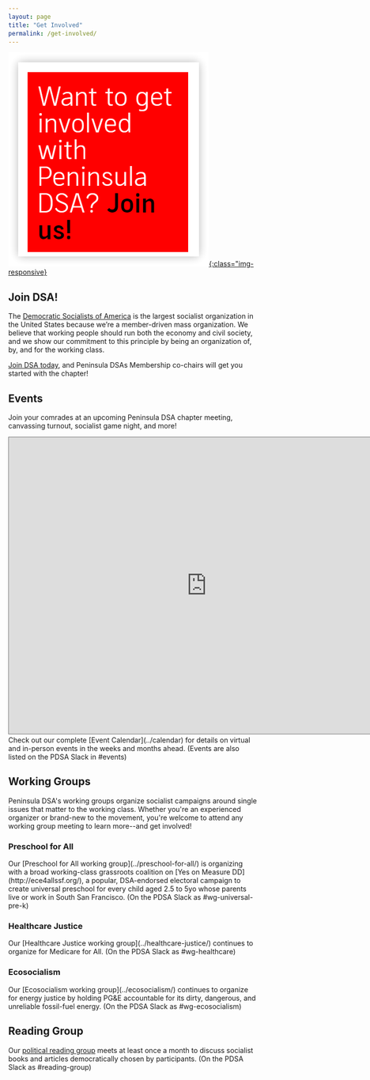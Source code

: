 ```yaml
---
layout: page
title: "Get Involved"
permalink: /get-involved/
---
```


[![Want to get involved with Peninsula DSA? Join us!](/assets/images/getinvolved.png){:class="img-responsive}](https://act.dsausa.org/donate/dsa_recommit_2022/)

<h2>Join DSA!</h2>

The [Democratic Socialists of America](https://www.dsausa.org/) is the largest socialist organization in the United States because we’re a member-driven mass organization. We believe that working people should run both the economy and civil society, and we show our commitment to this principle by being an organization of, by, and for the working class. 

[Join DSA today](https://www.dsausa.org/join), and Peninsula DSAs Membership co-chairs will get you started with the chapter!

<h2>Events</h2>

Join your comrades at an upcoming Peninsula DSA chapter meeting, canvassing turnout, socialist game night, and more! 

<iframe src="https://calendar.google.com/calendar/embed?height=600&wkst=1&bgcolor=%23ffffff&ctz=America%2FLos_Angeles&mode=WEEK&showPrint=0&showTabs=0&showCalendars=1&title=PDSA%3A%20Week%20at%20a%20Glance&src=cGVuaW5zdWxhZHNhQGdtYWlsLmNvbQ&src=ZW4udXNhI2hvbGlkYXlAZ3JvdXAudi5jYWxlbmRhci5nb29nbGUuY29t&color=%23039BE5&color=%230B8043" style="border:solid 1px #777" width="800" height="600" frameborder="0" scrolling="no"></iframe>
<br>
Check out our complete [Event Calendar](../calendar) for details on virtual and in-person events in the weeks and months ahead. (Events are also listed on the PDSA Slack in #events)

<h2>Working Groups</h2>

Peninsula DSA's working groups organize socialist campaigns around single issues that matter to the working class. Whether you're an experienced organizer or brand-new to the movement, you're welcome to attend any working group meeting to learn more--and get involved!

<h3>Preschool for All</h3>
Our [Preschool for All working group](../preschool-for-all/) is organizing with a broad working-class grassroots coalition on [Yes on Measure DD](http://ece4allssf.org/), a popular, DSA-endorsed electoral campaign to create universal preschool for every child aged 2.5 to 5yo whose parents live or work in South San Francisco. (On the PDSA Slack as #wg-universal-pre-k)

<h3>Healthcare Justice</h3>
Our [Healthcare Justice working group](../healthcare-justice/) continues to organize for Medicare for All. (On the PDSA Slack as #wg-healthcare)

<h3>Ecosocialism</h3>
Our [Ecosocialism working group](../ecosocialism/) continues to organize for energy justice by holding PG&E accountable for its dirty, dangerous, and unreliable fossil-fuel energy. (On the PDSA Slack as #wg-ecosocialism)

<h2>Reading Group</h2>

Our [political reading group](../political-reading/) meets at least once a month to discuss socialist books and articles democratically chosen by participants. (On the PDSA Slack as #reading-group)
